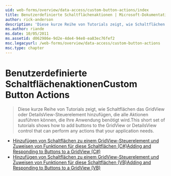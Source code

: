 ```yaml
---
uid: web-forms/overview/data-access/custom-button-actions/index
title: Benutzerdefinierte Schaltflächenaktionen | Microsoft-Dokumentation
author: rick-anderson
description: 'Diese kurze Reihe von Tutorials zeigt, wie Schaltflächen das GridView oder DetailsView-Steuerelement hinzufügen, die alle Aktionen ausführen können, die Ihre Anwendung benötigt wird.'
ms.author: riande
ms.date: 10/05/2011
ms.assetid: d062986e-9d2e-4de4-94e8-ea83ec76fef2
msc.legacyurl: /web-forms/overview/data-access/custom-button-actions
msc.type: chapter
---
```

<a name="custom-button-actions"></a><span data-ttu-id="37cba-103">Benutzerdefinierte Schaltflächenaktionen</span><span class="sxs-lookup"><span data-stu-id="37cba-103">Custom Button Actions</span></span>
====================
> <span data-ttu-id="37cba-104">Diese kurze Reihe von Tutorials zeigt, wie Schaltflächen das GridView oder DetailsView-Steuerelement hinzufügen, die alle Aktionen ausführen können, die Ihre Anwendung benötigt wird.</span><span class="sxs-lookup"><span data-stu-id="37cba-104">This short set of tutorials shows how to add buttons to the GridView or DetailsView control that can perform any actions that your application needs.</span></span>


- [<span data-ttu-id="37cba-105">Hinzufügen von Schaltflächen zu einem GridView-Steuerelement und Zuweisen von Funktionen für diese Schaltflächen (C#)</span><span class="sxs-lookup"><span data-stu-id="37cba-105">Adding and Responding to Buttons to a GridView (C#)</span></span>](adding-and-responding-to-buttons-to-a-gridview-cs.md)
- [<span data-ttu-id="37cba-106">Hinzufügen von Schaltflächen zu einem GridView-Steuerelement und Zuweisen von Funktionen für diese Schaltflächen (VB)</span><span class="sxs-lookup"><span data-stu-id="37cba-106">Adding and Responding to Buttons to a GridView (VB)</span></span>](adding-and-responding-to-buttons-to-a-gridview-vb.md)
